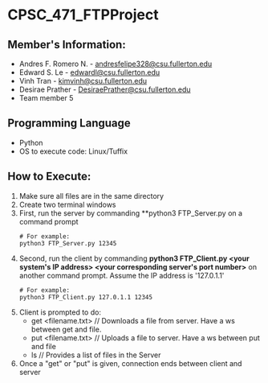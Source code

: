 # CPSC_471_FTPProject

## Member's Information:
* Andres F. Romero N. - andresfelipe328@csu.fullerton.edu
* Edward S. Le - edwardl@csu.fullerton.edu
* Vinh Tran - kimvinh@csu.fullerton.edu
* Desirae Prather - DesiraePrather@csu.fullerton.edu
* Team member 5

## Programming Language
* Python
* OS to execute code: Linux/Tuffix

## How to Execute:
1. Make sure all files are in the same directory
2. Create two terminal windows
3. First, run the server by commanding **python3 FTP_Server.py <your port number> on a command prompt
   ```
   # For example:
   python3 FTP_Server.py 12345
   ```
4. Second, run the client by commanding **python3 FTP_Client.py <your system's IP address> <your corresponding server's port number>** on another command prompt.
   Assume the IP address is '127.0.1.1'
   ```
   # For example:
   python3 FTP_Client.py 127.0.1.1 12345
   ```
5. Client is prompted to do:
    * get <filename.txt> // Downloads a file from server. Have a ws between get and file.
    * put <filename.txt> // Uploads a file to server. Have a ws between put and file
    * ls                 // Provides a list of files in the Server
6. Once a "get" or "put" is given, connection ends between client and server
